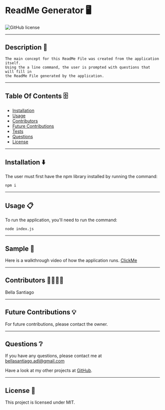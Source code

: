 # ReadMe Generator 🖥
  ![GitHub license](https://img.shields.io/badge/license-MIT-yellowgreen.svg)

  ---

  ## Description 📒
```
The main concept for this ReadMe File was created from the application itself.
Using the a line command, the user is prompted with questions that will fill in
the ReadMe File generated by the application.
```

  ---

  ## Table Of Contents 🗄
  - [Installation](#Installation) 
  - [Usage](#Usage)
  - [Contributors](#Contributors)
  - [Future Contributions](#Future-Contributions)
  - [Tests](#Tests)
  - [Questions](#Questions)
  - [License](#license)

  ---

  ## Installation ⬇️
  
  The user must first have the npm library installed by running the command:
  ```
  npm i
  ```

  ---

  ## Usage 📋
  
  To run the application, you'll need to run the command:
  ```
  node index.js
  ```

  ---

  ## Sample 🎥
  
  Here is a walkthrough video of how the application runs. [ClickMe](https://drive.google.com/file/d/1ACHBasii9IJNJG3O3NYt_P2kxj5jQ4K2/view?usp=sharing)

  ---

  ## Contributors 🧑‍💻👩‍💻
  
  Bella Santiago
  
  ---

  ## Future Contributions 💡

  For future contributions, please contact the owner.

  ---

  ## Questions ❔

  If you have any questions, please contact me at bellasantiago.adl@gmail.com

  Have a look at my other projects at [GitHub](http://github.com/bellasantiago).

  ---
  ## License 🔐
  
  This project is licensed under MIT.